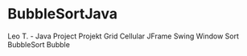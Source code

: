 # BubbleSortJava
Leo T. - Java Project Projekt Grid Cellular JFrame Swing Window Sort BubbleSort Bubble 
